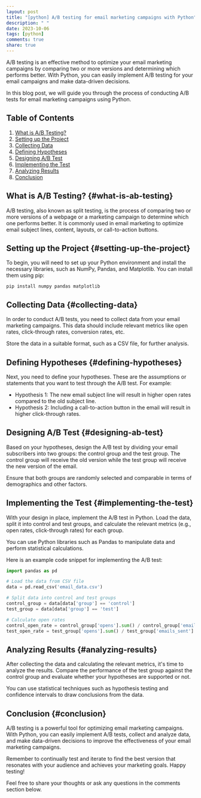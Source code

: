 ```yaml
---
layout: post
title: "[python] A/B testing for email marketing campaigns with Python"
description: " "
date: 2023-10-06
tags: [python]
comments: true
share: true
---
```


A/B testing is an effective method to optimize your email marketing campaigns by comparing two or more versions and determining which performs better. With Python, you can easily implement A/B testing for your email campaigns and make data-driven decisions.

In this blog post, we will guide you through the process of conducting A/B tests for email marketing campaigns using Python.

## Table of Contents
1. [What is A/B Testing?](#what-is-ab-testing)
2. [Setting up the Project](#setting-up-the-project)
3. [Collecting Data](#collecting-data)
4. [Defining Hypotheses](#defining-hypotheses)
5. [Designing A/B Test](#designing-ab-test)
6. [Implementing the Test](#implementing-the-test)
7. [Analyzing Results](#analyzing-results)
8. [Conclusion](#conclusion)

## What is A/B Testing? {#what-is-ab-testing}
A/B testing, also known as split testing, is the process of comparing two or more versions of a webpage or a marketing campaign to determine which one performs better. It is commonly used in email marketing to optimize email subject lines, content, layouts, or call-to-action buttons.

## Setting up the Project {#setting-up-the-project}
To begin, you will need to set up your Python environment and install the necessary libraries, such as NumPy, Pandas, and Matplotlib. You can install them using pip:

```
pip install numpy pandas matplotlib
```

## Collecting Data {#collecting-data}
In order to conduct A/B tests, you need to collect data from your email marketing campaigns. This data should include relevant metrics like open rates, click-through rates, conversion rates, etc. 

Store the data in a suitable format, such as a CSV file, for further analysis.

## Defining Hypotheses {#defining-hypotheses}
Next, you need to define your hypotheses. These are the assumptions or statements that you want to test through the A/B test. For example:

- Hypothesis 1: The new email subject line will result in higher open rates compared to the old subject line.
- Hypothesis 2: Including a call-to-action button in the email will result in higher click-through rates.

## Designing A/B Test {#designing-ab-test}
Based on your hypotheses, design the A/B test by dividing your email subscribers into two groups: the control group and the test group. The control group will receive the old version while the test group will receive the new version of the email.

Ensure that both groups are randomly selected and comparable in terms of demographics and other factors.

## Implementing the Test {#implementing-the-test}
With your design in place, implement the A/B test in Python. Load the data, split it into control and test groups, and calculate the relevant metrics (e.g., open rates, click-through rates) for each group. 

You can use Python libraries such as Pandas to manipulate data and perform statistical calculations.

Here is an example code snippet for implementing the A/B test:

```python
import pandas as pd

# Load the data from CSV file
data = pd.read_csv('email_data.csv')

# Split data into control and test groups
control_group = data[data['group'] == 'control']
test_group = data[data['group'] == 'test']

# Calculate open rates
control_open_rate = control_group['opens'].sum() / control_group['emails_sent'].sum()
test_open_rate = test_group['opens'].sum() / test_group['emails_sent'].sum()
```

## Analyzing Results {#analyzing-results}
After collecting the data and calculating the relevant metrics, it's time to analyze the results. Compare the performance of the test group against the control group and evaluate whether your hypotheses are supported or not.

You can use statistical techniques such as hypothesis testing and confidence intervals to draw conclusions from the data.

## Conclusion {#conclusion}
A/B testing is a powerful tool for optimizing email marketing campaigns. With Python, you can easily implement A/B tests, collect and analyze data, and make data-driven decisions to improve the effectiveness of your email marketing campaigns.

Remember to continually test and iterate to find the best version that resonates with your audience and achieves your marketing goals. Happy testing!

Feel free to share your thoughts or ask any questions in the comments section below.